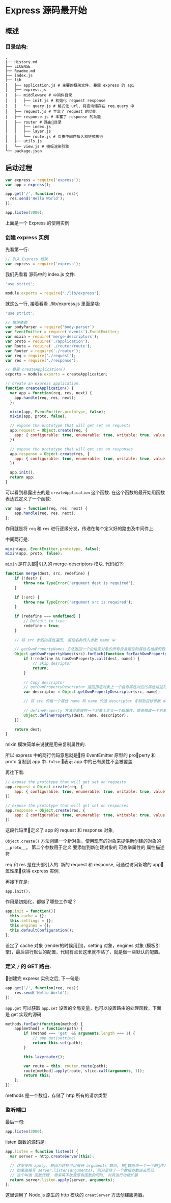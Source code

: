 # Express 源码最开始

## 概述

### 目录结构:

``` shell
.
├── History.md
├── LICENSE
├── Readme.md
├── index.js
├── lib
│   ├── application.js # 主要的框架文件, 暴露 express 的 api
│   ├── express.js
│   ├── middleware # 中间件目录
│   │   ├── init.js # 初始化 request response
│   │   └── query.js # 格式化 url, 将查询储存在 req.query 中
│   ├── request.js # 丰富了 request 的功能
│   ├── response.js # 丰富了 response 的功能
│   ├── router # 路由目录
│   │   ├── index.js 
│   │   ├── layer.js
│   │   └── route.js # 负责中间件插入和链式执行
│   ├── utils.js
│   └── view.js # 模板渲染引擎
└── package.json
```

## 启动过程

``` js
var express = require('express');
var app = express();

app.get('/', function(req, res){
  res.send('Hello World');
});

app.listen(3000);
```

上面是一个 Express 的使用实例

### 创建 express 实例

先看第一行:

``` js
// 引入 Express 框架
var express = require('express');
```

我们先看看 源码中的 index.js 文件:

``` js
'use strict';

module.exports = require('./lib/express');
```

就这么一行, 接着看看 ./lib/express.js 里面是啥:

``` js
'use strict';

// 模块依赖
var bodyParser = require('body-parser')
var EventEmitter = require('events').EventEmitter;
var mixin = require('merge-descriptors');
var proto = require('./application');
var Route = require('./router/route');
var Router = require('./router');
var req = require('./request');
var res = require('./response');

// 暴露 createApplication()
exports = module.exports = createApplication;

// Create an express application.
function createApplication() {
  var app = function(req, res, next) {
    app.handle(req, res, next);
  };

  mixin(app, EventEmitter.prototype, false);
  mixin(app, proto, false);

  // expose the prototype that will get set on requests
  app.request = Object.create(req, {
    app: { configurable: true, enumerable: true, writable: true, value: app }
  })

  // expose the prototype that will get set on responses
  app.response = Object.create(res, {
    app: { configurable: true, enumerable: true, writable: true, value: app }
  })

  app.init();
  return app;
}
```

可以看到暴露出去的是 `createApplication` 这个函数.  在这个函数的最开始用函数表达式定义了一个函数:

``` js
var app = function(req, res, next) {
    app.handle(req, res, next);
};
```

作用就是将 `req` 和 `res` 进行逐级分发，传递在每个定义好的路由及中间件上.

中间两行是:
 
``` js
mixin(app, EventEmitter.prototype, false);
mixin(app, proto, false);
```

`mixin` 是在头部引入的 merge-descriptors 模块. 代码如下:

``` js
function merge(dest, src, redefine) { 
    if (!dest) { 
        throw new TypeError('argument dest is required');
    } 
        
    if (!src) { 
        throw new TypeError('argument src is required');
    } 
        
    if (redefine === undefined) { 
        // Default to true
        redefine = true;
    } 
    
    // 将 src 参数的属性遍历, 属性名称传入参数 name 中

    // getOwnPropertyNames 方法返回一个由指定对象的所有自身属性的属性名组成的数组。
    Object.getOwnPropertyNames(src).forEach(function forEachOwnPropertyName(name) { 
        if (!redefine && hasOwnProperty.call(dest, name)) { 
            // Skip desriptor 
            return; 
        } 
        
        // Copy descriptor 
        // getOwnPropertyDescriptor 返回指定对象上一个自有属性对应的属性描述符。
        var descriptor = Object.getOwnPropertyDescriptor(src, name);

        // 将 src 的每一个属性 name 和 name 的值 descriptor 复制到目标参数 dest 中
        
        // defineProperty 方法会直接在一个对象上定义一个新属性，或者修改一个对象的现有属性，并返回这个对象。
        Object.defineProperty(dest, name, descriptor);
    });

    return dest;
}
```

mixin 模块简单来说就是用来复制属性的.

所以 express 中的两行代码意思就是将 EventEmitter 原型的 property 和 proto 复制到 app 中. `false` 表示 app 中的已有属性不会被覆盖.

再往下看:

``` js
// expose the prototype that will get set on requests
app.request = Object.create(req, {
    app: { configurable: true, enumerable: true, writable: true, value: app }
})

// expose the prototype that will get set on responses
app.response = Object.create(res, {
    app: { configurable: true, enumerable: true, writable: true, value: app }
})
```

这段代码里定义了 app 的 request 和 response 对象, 

`Object.create()` 方法创建一个新对象，使用现有的对象来提供新创建的对象的`__proto__`。 第二个参数用于定义 要添加到新创建对象的 可枚举属性的 属性描述符

req 和 res 是在头部引入的. 新的 request 和 response, 可通过访问新增的 app 属性来获得 express 实例.

再接下在是:

```
app.init();
```

作用是初始化，都做了哪些工作呢？

``` js
app.init = function(){
  this.cache = {};
  this.settings = {};
  this.engines = {};
  this.defaultConfiguration();
};
```

设定了 cache 对象 (render的时候用到)，setting 对象，engines 对象 (模板引擎)，最后进行默认的配置，代码有点长这里就不贴了，就是做一些默认的配置。

### 定义 `/` 的 GET 路由.

创建完 express 实例之后, 下一句是:

``` js
app.get('/', function(req, res){
    res.send('Hello World');
});
```

`app.get` 可以获取 `app.set` 设置的全局变量，也可以设置路由的处理函数，下面是 get 实现的源码:

``` js
methods.forEach(function(method) {
    app[method] = function(path) {
        if (method === 'get' && arguments.length === 1) {
            // app.get(setting)
            return this.set(path);
        }

        this.lazyrouter();

        var route = this._router.route(path);
        route[method].apply(route, slice.call(arguments, 1));
        return this;
    };
});
```

methods 是一个数组，存储了 http 所有的请求类型

### 监听端口

最后一句:

``` js
app.listen(3000);
```

listen 函数的源码是:

``` js
app.listen = function listen() {
  var server = http.createServer(this);

  // 这里使用 apply, 是因为这样可以展开 arguments 数组, 把数组项一个一个的作为参数传进 server.listen 中.  
  // 如果直接写 server.listen(arguments), 则只是传了一个数组参数进去而已.
  // 这个叫做 函数代理, 用来再不改变原有函数的同时, 对其进行功能扩展
  return server.listen.apply(server, arguments);
};
```

这里调用了 Node.js 原生的 http 模块的 `creatServer` 方法创建服务器。